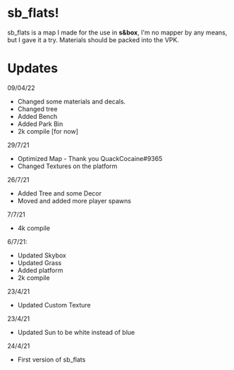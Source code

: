 # sb_flats!

sb_flats is a map I made for the use in **s&box**, I'm no mapper by any means, but I gave it a try.
Materials should be packed into the VPK.


# Updates

09/04/22
- Changed some materials and decals.
- Changed tree
- Added Bench
- Added Park Bin
- 2k compile [for now]

29/7/21
- Optimized Map - Thank you QuackCocaine#9365
- Changed Textures on the platform

26/7/21
- Added Tree and some Decor
- Moved and added more player spawns

7/7/21
- 4k compile

6/7/21: 
 - Updated Skybox
 - Updated Grass
 - Added platform
 - 2k compile
 
 23/4/21
 - Updated Custom Texture
 
 23/4/21
 - Updated Sun to be white instead of blue
 
 24/4/21
 - First version of sb_flats
